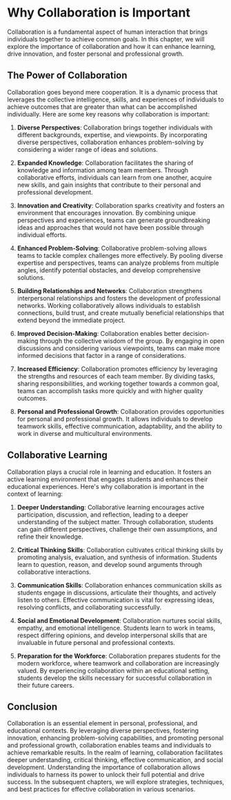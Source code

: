 Why Collaboration is Important
=======================================

Collaboration is a fundamental aspect of human interaction that brings individuals together to achieve common goals. In this chapter, we will explore the importance of collaboration and how it can enhance learning, drive innovation, and foster personal and professional growth.

The Power of Collaboration
--------------------------

Collaboration goes beyond mere cooperation. It is a dynamic process that leverages the collective intelligence, skills, and experiences of individuals to achieve outcomes that are greater than what can be accomplished individually. Here are some key reasons why collaboration is important:

1. **Diverse Perspectives**: Collaboration brings together individuals with different backgrounds, expertise, and viewpoints. By incorporating diverse perspectives, collaboration enhances problem-solving by considering a wider range of ideas and solutions.

2. **Expanded Knowledge**: Collaboration facilitates the sharing of knowledge and information among team members. Through collaborative efforts, individuals can learn from one another, acquire new skills, and gain insights that contribute to their personal and professional development.

3. **Innovation and Creativity**: Collaboration sparks creativity and fosters an environment that encourages innovation. By combining unique perspectives and experiences, teams can generate groundbreaking ideas and approaches that would not have been possible through individual efforts.

4. **Enhanced Problem-Solving**: Collaborative problem-solving allows teams to tackle complex challenges more effectively. By pooling diverse expertise and perspectives, teams can analyze problems from multiple angles, identify potential obstacles, and develop comprehensive solutions.

5. **Building Relationships and Networks**: Collaboration strengthens interpersonal relationships and fosters the development of professional networks. Working collaboratively allows individuals to establish connections, build trust, and create mutually beneficial relationships that extend beyond the immediate project.

6. **Improved Decision-Making**: Collaboration enables better decision-making through the collective wisdom of the group. By engaging in open discussions and considering various viewpoints, teams can make more informed decisions that factor in a range of considerations.

7. **Increased Efficiency**: Collaboration promotes efficiency by leveraging the strengths and resources of each team member. By dividing tasks, sharing responsibilities, and working together towards a common goal, teams can accomplish tasks more quickly and with higher quality outcomes.

8. **Personal and Professional Growth**: Collaboration provides opportunities for personal and professional growth. It allows individuals to develop teamwork skills, effective communication, adaptability, and the ability to work in diverse and multicultural environments.

Collaborative Learning
----------------------

Collaboration plays a crucial role in learning and education. It fosters an active learning environment that engages students and enhances their educational experiences. Here's why collaboration is important in the context of learning:

1. **Deeper Understanding**: Collaborative learning encourages active participation, discussion, and reflection, leading to a deeper understanding of the subject matter. Through collaboration, students can gain different perspectives, challenge their own assumptions, and refine their knowledge.

2. **Critical Thinking Skills**: Collaboration cultivates critical thinking skills by promoting analysis, evaluation, and synthesis of information. Students learn to question, reason, and develop sound arguments through collaborative interactions.

3. **Communication Skills**: Collaboration enhances communication skills as students engage in discussions, articulate their thoughts, and actively listen to others. Effective communication is vital for expressing ideas, resolving conflicts, and collaborating successfully.

4. **Social and Emotional Development**: Collaboration nurtures social skills, empathy, and emotional intelligence. Students learn to work in teams, respect differing opinions, and develop interpersonal skills that are invaluable in future personal and professional contexts.

5. **Preparation for the Workforce**: Collaboration prepares students for the modern workforce, where teamwork and collaboration are increasingly valued. By experiencing collaboration within an educational setting, students develop the skills necessary for successful collaboration in their future careers.

Conclusion
----------

Collaboration is an essential element in personal, professional, and educational contexts. By leveraging diverse perspectives, fostering innovation, enhancing problem-solving capabilities, and promoting personal and professional growth, collaboration enables teams and individuals to achieve remarkable results. In the realm of learning, collaboration facilitates deeper understanding, critical thinking, effective communication, and social development. Understanding the importance of collaboration allows individuals to harness its power to unlock their full potential and drive success. In the subsequent chapters, we will explore strategies, techniques, and best practices for effective collaboration in various scenarios.
